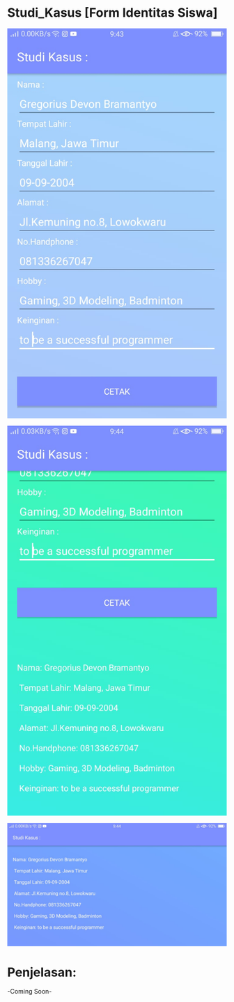 # Studi_Kasus [Form Identitas Siswa]

![Alt Text](https://github.com/NextDvn/Studi_Kasus/blob/master/WhatsApp%20Image%202020-07-27%20at%209.45.01%20PM%20(1).jpeg)

![Alt Text](https://github.com/NextDvn/Studi_Kasus/blob/master/WhatsApp%20Image%202020-07-27%20at%209.45.01%20PM.jpeg)

![Alt Text](https://github.com/NextDvn/Studi_Kasus/blob/master/WhatsApp%20Image%202020-07-27%20at%209.45.00%20PM.jpeg)

# Penjelasan:

-Coming Soon-
